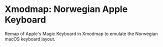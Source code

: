 # Xmodmap: Norwegian Apple Keyboard
Remap of Apple's Magic Keyboard in Xmodmap to emulate the Norwegian macOS keyboard layout.
